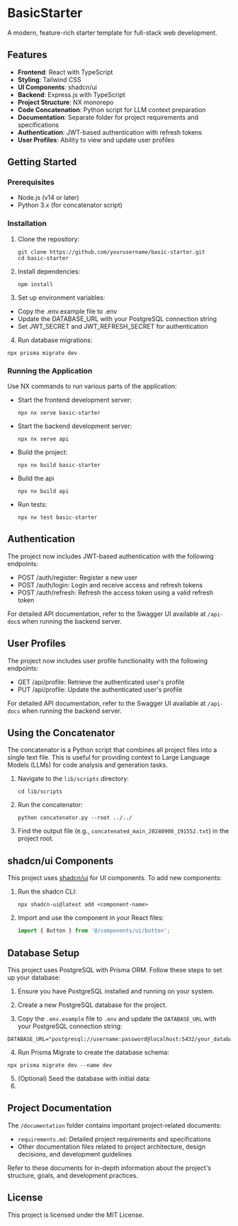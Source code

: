 # BasicStarter

A modern, feature-rich starter template for full-stack web development.

## Features

- **Frontend**: React with TypeScript
- **Styling**: Tailwind CSS
- **UI Components**: shadcn/ui
- **Backend**: Express.js with TypeScript
- **Project Structure**: NX monorepo
- **Code Concatenation**: Python script for LLM context preparation
- **Documentation**: Separate folder for project requirements and specifications
- **Authentication**: JWT-based authentication with refresh tokens
- **User Profiles**: Ability to view and update user profiles

## Getting Started

### Prerequisites

- Node.js (v14 or later)
- Python 3.x (for concatenator script)

### Installation

1. Clone the repository:

   ```
   git clone https://github.com/yourusername/basic-starter.git
   cd basic-starter
   ```

2. Install dependencies:
   ```
   npm install
   ```
3. Set up environment variables:

- Copy the .env.example file to .env
- Update the DATABASE_URL with your PostgreSQL connection string
- Set JWT_SECRET and JWT_REFRESH_SECRET for authentication

4. Run database migrations:

```
npx prisma migrate dev
```

### Running the Application

Use NX commands to run various parts of the application:

- Start the frontend development server:

  ```
  npx nx serve basic-starter
  ```

- Start the backend development server:

  ```
  npx nx serve api
  ```

- Build the project:

  ```
  npx nx build basic-starter
  ```

- Build the api

  ```
  npx nx build api
  ```

- Run tests:
  ```
  npx nx test basic-starter
  ```

## Authentication

The project now includes JWT-based authentication with the following endpoints:

- POST /auth/register: Register a new user
- POST /auth/login: Login and receive access and refresh tokens
- POST /auth/refresh: Refresh the access token using a valid refresh token

For detailed API documentation, refer to the Swagger UI available at `/api-doc`s when running the backend server.

## User Profiles

The project now includes user profile functionality with the following endpoints:

- GET /api/profile: Retrieve the authenticated user's profile
- PUT /api/profile: Update the authenticated user's profile

For detailed API documentation, refer to the Swagger UI available at `/api-docs` when running the backend server.

## Using the Concatenator

The concatenator is a Python script that combines all project files into a single text file. This is useful for providing context to Large Language Models (LLMs) for code analysis and generation tasks.

1. Navigate to the `lib/scripts` directory:

   ```
   cd lib/scripts
   ```

2. Run the concatenator:

   ```
   python concatenator.py --root ../../
   ```

3. Find the output file (e.g., `concatenated_main_20240908_191552.txt`) in the project root.

## shadcn/ui Components

This project uses [shadcn/ui](https://ui.shadcn.com/) for UI components. To add new components:

1. Run the shadcn CLI:

   ```
   npx shadcn-ui@latest add <component-name>
   ```

2. Import and use the component in your React files:
   ```typescript
   import { Button } from '@/components/ui/button';
   ```

## Database Setup

This project uses PostgreSQL with Prisma ORM. Follow these steps to set up your database:

1. Ensure you have PostgreSQL installed and running on your system.

2. Create a new PostgreSQL database for the project.

3. Copy the `.env.example` file to `.env` and update the `DATABASE_URL` with your PostgreSQL connection string:

```
DATABASE_URL="postgresql://username:password@localhost:5432/your_database_name"
```

4. Run Prisma Migrate to create the database schema:

```
npx prisma migrate dev --name dev
```

5. (Optional) Seed the database with initial data:
6.

## Project Documentation

The `/documentation` folder contains important project-related documents:

- `requirements.md`: Detailed project requirements and specifications
- Other documentation files related to project architecture, design decisions, and development guidelines

Refer to these documents for in-depth information about the project's structure, goals, and development practices.

## License

This project is licensed under the MIT License.
